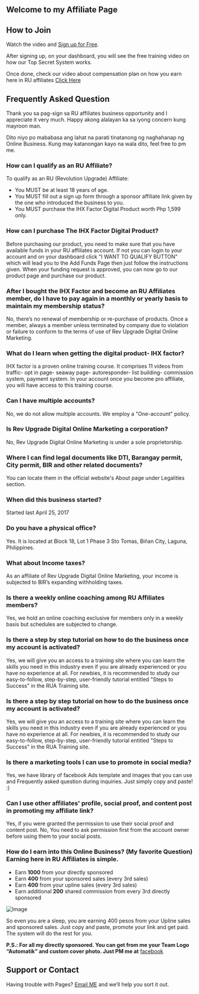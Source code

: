 ## Welcome to my Affiliate Page

## How to Join
Watch the video and [Sign up for Free](https://bit.ly/ruaff2017).

After signing up, on your dashboard, you will see the free training video on how our Top Secret System works. 

Once done, check our video about compensation plan on how you earn here in RU affiliates [Click Here](https://bit.ly/RUCompensation)

## Frequently Asked Question

Thank you sa pag-sign sa RU affiliates business opportunity and I appreciate it very much.
Happy akong alalayan ka sa iyong concern kung mayroon man. 

Dito niyo po mababasa ang lahat na parati tinatanong ng naghahanap ng Online Business. Kung may katanongan kayo na wala dito, feel free to pm me.


### How can I qualify as an RU Affiliate? 	
To qualify as an RU (Revolution Upgrade) Affiliate:

 - You MUST be at least 18 years of age.
 - You MUST fill out a sign up form through a sponsor affiliate link given by the one who introduced the business to you.
 - You MUST purchase the IHX Factor Digital Product worth Php 1,599 only.
 
### How 	can I purchase The IHX Factor Digital Product? 	
Before purchasing our product, you need to make sure that you have 	available funds in your RU affiliates account. If not you can login 	to your account 	and on your dashboard click "I 	WANT TO QUALIFY BUTTON" which will lead you to the Add 	Funds Page 	then just follow the instructions given. When your funding request is approved, you can now go to our product page and purchase our product.
 
### After I bought the IHX Factor and become an RU Affiliates member, do I 	have to pay again in a monthly or yearly basis to maintain my 	membership status? 	
No, there’s no renewal of membership or re-purchase of products. Once a member, always a member unless terminated by company due to violation or failure to conform to the terms of use of Rev Upgrade Digital Online Marketing.
 
### What do I learn when getting the digital product- IHX factor? 
IHX factor is a proven online training course. It comprises 11 videos 	from traffic- opt in page- seaway page- autoresponder- list building- commission system, payment system. In your account once you become pro affiliate, you will have access to this training course.  
 
### Can I have multiple accounts? 	
No, we do not allow multiple accounts. We employ a "One-account" policy.
 
### Is Rev Upgrade Digital Online Marketing a corporation? 	
No, Rev Upgrade Digital Online Marketing is under a sole proprietorship.
 
### Where 	I can find legal documents like DTI, Barangay permit, City permit, 	BIR and other related documents? 	
You can locate them in the official website's About 	page under Legalities section.
 
### When did this business started? 
Started 	last April 25, 2017
 
### Do 	you have a physical office? 	
Yes. It is located at Block 18, Lot 1 Phase 3 Sto Tomas, Biñan 	City, Laguna, Philippines.
 
### What about Income taxes? 	
As an affiliate of Rev Upgrade Digital Online Marketing, your income 	is subjected to BIR’s expanding withholding taxes.
 
### Is there a weekly online coaching among RU Affiliates members? 	
Yes, we hold an online coaching exclusive for members only in a 	weekly basis but schedules are subjected to change.
 
### Is there a step by step tutorial on how to do the business once my 	account is activated? 	
Yes, we will give you an access to a training site where you can learn the skills you need in this industry even if you are already 	experienced or you have no experience at all. For newbies, it is recommended to study our easy-to-follow, step-by-step, user-friendly 	tutorial entitled "Steps to Success" in the RUA Training 	site.
 
### Is there a step by step tutorial on how to do the business once my 	account is activated? 	
Yes, we will give you an access to a training site where you can learn the skills you need in this industry even if you are already experienced or you have no experience at all. For newbies, it is recommended to study our easy-to-follow, step-by-step, user-friendly 	tutorial entitled "Steps to Success" in the RUA Training 	site.
 
### Is there a marketing tools I can use to promote in social media? 
Yes, we have library of facebook Ads template and images that you can use and Frequently asked question during inquiries. Just simply copy and paste! :)
 
### Can I use other affiliates' profile, social proof, and content post in 	promoting my affiliate link? 	
Yes, if you were granted the permission to use their social proof 	and content post. No, You need to ask permission first from the 	account owner before using them to your social posts.
 
### How do I earn into this Online Business? (My favorite Question) Earning 	here in RU Affiliates is simple. 
- Earn **1000** from your directly sponsored 
- Earn **400** from your sponsored sales (every 3rd sales) 	
- Earn **400** from your upline sales (every 3rd sales) 
- Earn 	additional **200** shared commission from every 3rd directly sponsored 	

![Image](src)

So even you are a sleep, you are earning 400 pesos from your Upline sales and sponsored sales. Just copy and paste, promote your link and get paid. The system will do the rest for you.

**P.S.: For all my directly sponsored. You can get from me your Team Logo “Automatik” and custom cover photo. Just PM me at** [facebook](facebook.com/ruaff2017)

## Support or Contact

Having trouble with Pages? [Email ME](emailto:glen20web@gmail.com) and we’ll help you sort it out.

